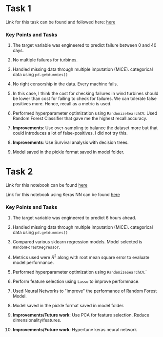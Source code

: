 
#  Task 1

Link for this task can be found and followed here: [here](https://github.com/sarora/CodeChallenge/blob/master/CodingChallenge/Data%20Science/Task1.ipynb)


### Key Points and Tasks

1. The target variable was engineered to predict failure between 0 and 40 days.

2. No multiple failures for turbines.

3. Handled missing data through multiple imputation (MICE). categorical data using `pd.getdummies()`

4. No right censorship in the data. Every machine fails.

5. In this case, I think the cost for checking failures in wind turbines should be lower than cost for failing to check for failures. We can tolerate false positives more. Hence, recall as a metric is used.

6. Performed hyperparameter optimization using `RandomizeSearchCV`.  Used Random Forest Classifier that gave me the highest recall accuracy.

7. **Improvements**: Use over-sampling to balance the dataset more but that could introduces a lot of false-positives. I did not try this.

8. **Improvements**: Use Survival analysis with decision trees.

9. Model saved in the pickle format saved in model folder.

# Task 2

Link for this notebook can be found [here](https://github.com/sarora/CodeChallenge/blob/master/CodingChallenge/Data%20Science/Task2.ipynb)

Link for this notebook using Keras NN can be found [here](https://github.com/sarora/CodeChallenge/blob/master/CodingChallenge/Data%20Science/Task2_NN.ipynb)



### Key Points and Tasks


1. The target variable was engineered to predict 6 hours ahead.

2.  Handled missing data through multiple imputation (MICE). categorical data using `pd.getdummies()`

3. Compared various sklearn regression models. Model selected  is `RandomForestRegressor`.

4. Metrics used were $R^2$ along with root mean square error to evaluate model performance.

5.  Performed hyperparameter optimization using `RandomizeSearchCV`.`

6. Perform feature selection using `Lasso` to improve performnace.

7. Used Neural Networks to "improve" the performance of Random Forest Model.

8. Model saved in the pickle format saved in model folder.

9. **Improvements/Future work**: Use PCA for feature selection. Reduce dimensionality/features.

10. **Improvements/Future work**: Hypertune keras neural network
